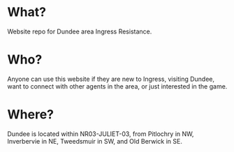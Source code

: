 # What?

Website repo for Dundee area Ingress Resistance.

# Who?

Anyone can use this website if they are new to Ingress, visiting Dundee, want to connect with other agents in the area, or just interested in the game.

# Where?

Dundee is located within NR03-JULIET-03, from Pitlochry in NW, Inverbervie in NE, Tweedsmuir in SW, and Old Berwick in SE.
